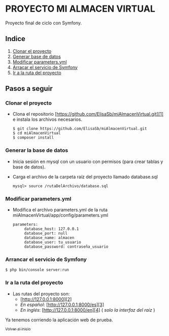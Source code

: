 <a name="inicio"></a>
# PROYECTO MI ALMACEN VIRTUAL

Proyecto final de ciclo con Symfony.

## Indice

1. [Clonar el proyecto](#clonar)
2. [Generar base de datos](#baseDatos)
3. [Modificar parameters.yml](#parameters)
4. [Arracar el servicio de Symfony](#run)
5. [Ir a la ruta del proyecto](#ruta)

## Pasos a seguir

<a name="clonar"></a>
### Clonar el proyecto

 * Clona el repositorio [https://github.com/ElisaSb/miAlmacenVirtual.git][1] e instala los archivos necesarios.
    
       $ git clone https://github.com/ElisaSb/miAlmacenVirtual.git
       $ cd miAlmacenVirtual
       $ composer install

<a name="baseDatos"></a>
### Generar la base de datos   
 
   * Inicia sesión en mysql con un usuario con permisos (para crear tablas y base de datos).
   * Carga el archivo de la carpeta raíz del proyecto llamado database.sql
    
         mysql> source /rutaDelArchivo/database.sql

<a name="parameters"></a>
### Modificar parameters.yml
           
 * Modifica el archivo parameters.yml de la ruta miAlmacenVirtual/app/config/parameters.yml
 
       parameters:
            database_host: 127.0.0.1
            database_port: null
            database_name: almacen
            database_user: tu_usuario
            database_password: contraseña_usuario
      
<a name="run"></a>
### Arrancar el servicio de Symfony
  
    $ php bin/console server:run
        
<a name="ruta"></a>
### Ir a la ruta del proyecto

  * Las rutas del proyecto son:
    * [http://127.0.0.1:8000][2]
    * *En español*: [http://127.0.0.1:8000/es][3]
    * *En inglés*: [http://127.0.0.1:8000/en][4] ( *solo la interfaz del raíz* )

Ya tenemos corriendo la aplicación web de prueba.

[<sub>Volver al inicio</sub>](#inicio)

[1]:  https://github.com/ElisaSb/miAlmacenVirtual.git
[2]:  http://127.0.0.1:8000
[3]:  http://127.0.0.1:8000/es
[4]:  http://127.0.0.1:8000/en
